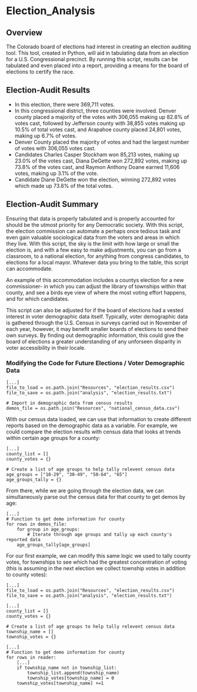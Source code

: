 # Election_Analysis
## Overview 
The Colorado board of elections had interest in creating an election auditing tool. This tool, created in Python, will aid in tabulating data from an election for a U.S. Congressional precinct. By running this script, results can be tabulated and even placed into a report, providing a means for the board of elections to certify the race.

## Election-Audit Results
- In this election, there were 369,711 votes.
- In this congressional district, three counties were involved. Denver county placed a majority of the votes with 306,055 making up 82.8% of votes cast, followed by Jefferson county with 38,855 votes making up 10.5% of total votes cast, and Arapahoe county placed 24,801 votes, making up 6.7% of votes.
- Denver County placed the majority of votes and had the largest number of votes with 306,055 votes cast.
- Candidates Charles Casper Stockham won 85,213 votes, making up 23.0% of the votes cast, Diana DeGette won 272,892 votes, making up 73.8% of the votes cast, and Raymon Anthony Doane earned 11,606 votes, making up 3.1% of the vote.
- Candidate Diane DeGette won the election, winning 272,892 votes which made up 73.8% of the total votes.

## Election-Audit Summary

Ensuring that data is properly tabulated and is properly accounted for should be the utmost priority for any Democratic society. With this script, the election commission can automate a perhaps once tedious task and even gain valuable sociological data from the voters and areas in which they live. With this script, the sky is the limit with how large or small the election is, and with a few easy to make adjustments, you can go from a classroom, to a national election, for anything from congress candidates, to elections for a local mayor. Whatever data you bring to the table, this script can accommodate. 

An example of this accommodation includes a countys election for a new commissioner- in which you can adjust the library of townships within that county, and see a birds eye view of where the most voting effort happens, and for which candidates.

This script can also be adjusted for if the board of elections had a vested interest in voter demographic data itself. Typically, voter demographic data is gathered through the U.S. Census in surveys carried out in November of each year, however, it may benefit smaller boards of elections to send their own surveys. By finding out demographic information, this could give the board of elections a greater understanding of any unforseen disparity in voter accessibility in their locale. 

### Modifying the Code for Future Elections / Voter Demographic Data

```
[...]
file_to_load = os.path.join("Resources", "election_results.csv")
file_to_save = os.path.join("analysis", "election_results.txt")

# Import in demographic data from census results
demos_file = os.path.join("Resources", "national_census_data.csv")
```

With our census data loaded, we can use that information to create different reports based on the demographic data as a variable. For example, we could compare the election results with census data that looks at trends within certain age groups for a county:

```
[...]
county_list = []
county_votes = {}

# Create a list of age groups to help tally relevent census data
age_groups = ["18-29", "30-49", "50-64", "65"]
age_groups_tally = {}
```

From there, while we are going through the election data, we can simultaneously parse out the census data for that county to get demos by age:

```
[...]
# Function to get demo information for county
for rows in demos_file:
    for group in age_groups:
        # Iterate through age groups and tally up each county's reported data
    age_groups_tally[age_groups]
```

For our first example, we can modify this same logic we used to tally county votes, for townships to see which had the greatest concentration of voting (this is assuming in the next election we collect township votes in addition to county votes):

```
[...]
file_to_load = os.path.join("Resources", "election_results.csv")
file_to_save = os.path.join("analysis", "election_results.txt")

[...]
county_list = []
county_votes = {}

# Create a list of age groups to help tally relevent census data
township_name = []
township_votes = {}

[...]
# Function to get demo information for county
for rows in reader:
    [...]
    if township_name not in township_list:
        township_list.append(township_name)
        township_votes[township_name] = 0
    township_votes[township_name] +=1
```